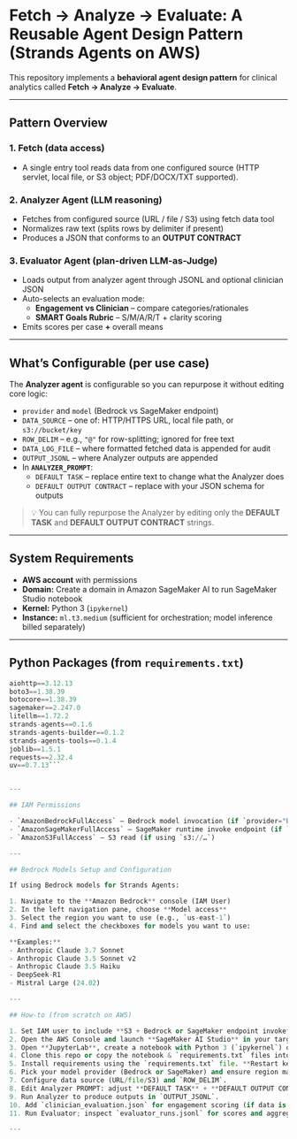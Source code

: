 # Fetch → Analyze → Evaluate: A Reusable Agent Design Pattern (Strands Agents on AWS)

This repository implements a **behavioral agent design pattern** for clinical analytics called **Fetch → Analyze → Evaluate**.

---

## Pattern Overview

### 1. Fetch (data access)
- A single entry tool reads data from one configured source (HTTP servlet, local file, or S3 object; PDF/DOCX/TXT supported).

### 2. Analyzer Agent (LLM reasoning)
- Fetches from configured source (URL / file / S3) using fetch data tool
- Normalizes raw text (splits rows by delimiter if present)
- Produces a JSON that conforms to an **OUTPUT CONTRACT**

### 3. Evaluator Agent (plan-driven LLM-as-Judge)
- Loads output from analyzer agent through JSONL and optional clinician JSON
- Auto-selects an evaluation mode:
  - **Engagement vs Clinician** – compare categories/rationales
  - **SMART Goals Rubric** – S/M/A/R/T + clarity scoring
- Emits scores per case **+** overall means

---

## What’s Configurable (per use case)

The **Analyzer agent** is configurable so you can repurpose it without editing core logic:

- `provider` and `model` (Bedrock vs SageMaker endpoint)
- `DATA_SOURCE` – one of: HTTP/HTTPS URL, local file path, or `s3://bucket/key`
- `ROW_DELIM` – e.g., `"@"` for row-splitting; ignored for free text
- `DATA_LOG_FILE` – where formatted fetched data is appended for audit
- `OUTPUT_JSONL` – where Analyzer outputs are appended
- In **`ANALYZER_PROMPT`**:
  - `DEFAULT TASK` – replace entire text to change what the Analyzer does
  - `DEFAULT OUTPUT CONTRACT` – replace with your JSON schema for outputs

> 💡 You can fully repurpose the Analyzer by editing only the **DEFAULT TASK** and **DEFAULT OUTPUT CONTRACT** strings.

---

## System Requirements

- **AWS account** with permissions  
- **Domain:** Create a domain in Amazon SageMaker AI to run SageMaker Studio notebook  
- **Kernel:** Python 3 (`ipykernel`)  
- **Instance:** `ml.t3.medium` (sufficient for orchestration; model inference billed separately)  

---

## Python Packages (from `requirements.txt`)
```python
aiohttp==3.12.13
boto3==1.38.39
botocore==1.38.39
sagemaker==2.247.0
litellm==1.72.2
strands-agents==0.1.6
strands-agents-builder==0.1.2
strands-agents-tools==0.1.4
joblib==1.5.1
requests==2.32.4
uv==0.7.13```


---

## IAM Permissions

- `AmazonBedrockFullAccess` – Bedrock model invocation (if `provider="BEDROCK"`)
- `AmazonSageMakerFullAccess` – SageMaker runtime invoke endpoint (if `provider="SAGEMAKER"`)
- `AmazonS3FullAccess` – S3 read (if using `s3://…`)

---

## Bedrock Models Setup and Configuration

If using Bedrock models for Strands Agents:

1. Navigate to the **Amazon Bedrock** console (IAM User)
2. In the left navigation pane, choose **Model access**
3. Select the region you want to use (e.g., `us-east-1`)
4. Find and select the checkboxes for models you want to use:

**Examples:**
- Anthropic Claude 3.7 Sonnet  
- Anthropic Claude 3.5 Sonnet v2  
- Anthropic Claude 3.5 Haiku  
- DeepSeek-R1  
- Mistral Large (24.02)  

---

## How-to (from scratch on AWS)

1. Set IAM user to include **S3 + Bedrock or SageMaker endpoint invoke** permissions.
2. Open the AWS Console and launch **SageMaker AI Studio** in your target region (e.g., `us-east-1`).
3. Open **JupyterLab**, create a notebook with Python 3 (`ipykernel`) on `ml.t3.medium`.
4. Clone this repo or copy the notebook & `requirements.txt` files into Studio.
5. Install requirements using the `requirements.txt` file. **Restart kernel**.
6. Pick your model provider (Bedrock or SageMaker) and ensure region matches availability.
7. Configure data source (URL/file/S3) and `ROW_DELIM`.
8. Edit Analyzer PROMPT: adjust **DEFAULT TASK** + **DEFAULT OUTPUT CONTRACT** for your use case.
9. Run Analyzer to produce outputs in `OUTPUT_JSONL`.
10. Add `clinician_evaluation.json` for engagement scoring (if data is available).
11. Run Evaluator; inspect `evaluator_runs.jsonl` for scores and aggregated metrics.

---


